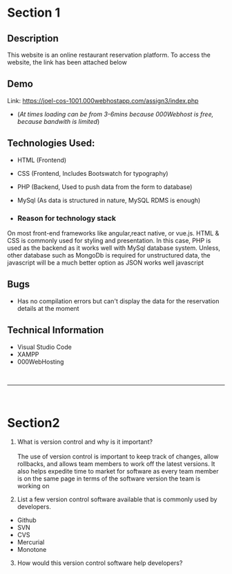 # Section 1

## Description
This website is an online restaurant reservation platform.
To access the website, the link has been attached below


## Demo
Link: https://joel-cos-1001.000webhostapp.com/assign3/index.php
* (*At times loading can be from 3-6mins because 000Webhost is free, because bandwith is limited*)



## Technologies Used:
* HTML (Frontend)
* CSS (Frontend, Includes Bootswatch for typography)
* PHP (Backend, Used to push data from the form to database)
* MySql (As data is structured in nature, MySQL RDMS is enough)

* ### Reason for technology stack
On most front-end frameworks like angular,react native, or vue.js. HTML & CSS is commonly used for styling and presentation. In this case, PHP is used as the backend as it works well with MySql database system. Unless, other database such as MongoDb is required for unstructured data, the javascript will be a much better option as JSON works well javascript


## Bugs
* Has no compilation errors but can't display the data for the reservation details at the moment


## Technical Information
* Visual Studio Code
* XAMPP
* 000WebHosting
<br>

------------------------------------------------
<br>

# Section2

1. What is version control and why is it important?<br><br>
The use of version control is important to keep track of changes, allow rollbacks, and allows team members to work off the latest versions. It also helps expedite time to market for software as every team member is on the same page in terms of the software version the team is working on

2. List a few version control software available that is commonly used by developers.
 * Github
 * SVN
 * CVS
 * Mercurial
 * Monotone

3. How would this version control software help developers?

